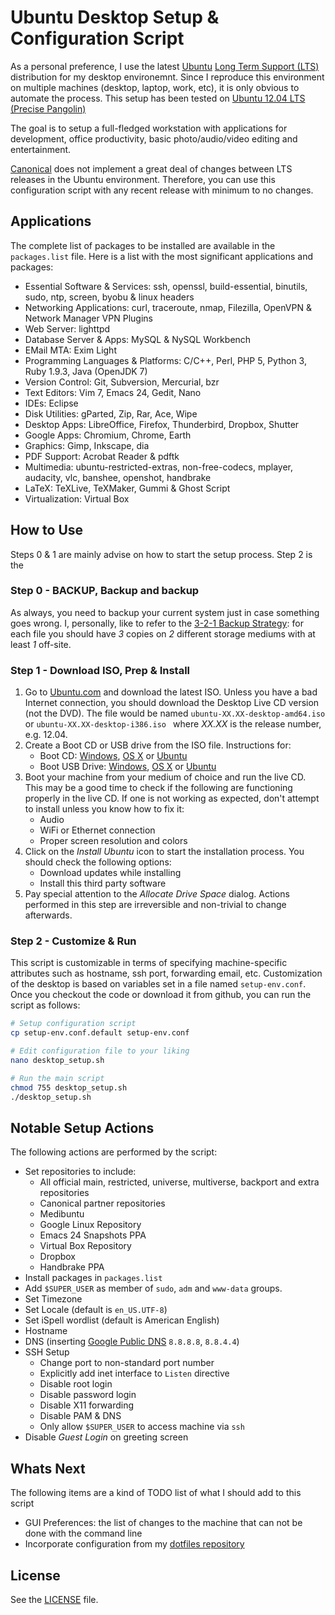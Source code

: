 Ubuntu Desktop Setup & Configuration Script
===========================================
As a personal preference, I use the latest [Ubuntu](http://www.ubuntu.com/) [Long Term Support (LTS)](https://wiki.ubuntu.com/LTS) distribution for my desktop environemnt. Since I reproduce this environment on multiple machines (desktop, laptop, work, etc), it is only obvious to automate the process. This setup has been tested on [Ubuntu 12.04 LTS (Precise Pangolin)](http://releases.ubuntu.com/precise/)

The goal is to setup a full-fledged workstation with applications for development, office productivity, basic photo/audio/video editing and entertainment.

[Canonical](http://www.canonical.com/) does not implement a great deal of changes between LTS releases in the Ubuntu environment. Therefore, you can use this configuration script with any recent release with minimum to no changes.


Applications
------------
The complete list of packages to be installed are available in the `packages.list` file. Here is a list with the most significant applications and packages:
+ Essential Software & Services: ssh, openssl, build-essential, binutils, sudo, ntp, screen, byobu & linux headers
+ Networking Applications: curl, traceroute, nmap, Filezilla, OpenVPN & Network Manager VPN Plugins
+ Web Server: lighttpd
+ Database Server & Apps: MySQL & NySQL Workbench
+ EMail MTA: Exim Light
+ Programming Languages & Platforms: C/C++, Perl, PHP 5, Python 3, Ruby 1.9.3, Java (OpenJDK 7)
+ Version Control: Git, Subversion, Mercurial, bzr
+ Text Editors: Vim 7, Emacs 24, Gedit, Nano
+ IDEs: Eclipse
+ Disk Utilities: gParted, Zip, Rar, Ace, Wipe
+ Desktop Apps: LibreOffice, Firefox, Thunderbird, Dropbox, Shutter
+ Google Apps: Chromium, Chrome, Earth
+ Graphics: Gimp, Inkscape, dia
+ PDF Support: Acrobat Reader & pdftk
+ Multimedia: ubuntu-restricted-extras, non-free-codecs, mplayer, audacity, vlc, banshee, openshot, handbrake
+ LaTeX: TeXLive, TeXMaker, Gummi & Ghost Script
+ Virtualization: Virtual Box


How to Use
----------
Steps 0 & 1 are mainly advise on how to start the setup process. Step 2 is the 
### Step 0 - BACKUP, Backup and backup
As always, you need to backup your current system just in case something goes wrong. I, personally, like to refer to the [3-2-1 Backup Strategy](http://www.michaelcarnell.com/3-2-1-backup/): for each file you should have *3* copies on *2* different storage mediums with at least *1* off-site. 

### Step 1 - Download ISO, Prep & Install
1. Go to [Ubuntu.com](http://www.ubuntu.com/) and download the latest ISO. Unless you have a bad Internet connection, you should download the Desktop Live CD version (not the DVD). The file would be named `ubuntu-XX.XX-desktop-amd64.iso` or `ubuntu-XX.XX-desktop-i386.iso ` where _XX.XX_ is the release number, e.g. 12.04.
1. Create a Boot CD or USB drive from the ISO file. Instructions for:
	+ Boot CD: [Windows](http://www.ubuntu.com/download/help/burn-a-cd-on-windows), [OS X](http://www.ubuntu.com/download/help/burn-a-cd-on-mac-osx) or [Ubuntu](http://www.ubuntu.com/download/help/burn-a-cd-on-ubuntu)
	+ Boot USB Drive: [Windows](http://www.ubuntu.com/download/help/create-a-usb-stick-on-windows), [OS X](http://www.ubuntu.com/download/help/create-a-usb-stick-on-mac-osx) or [Ubuntu](http://www.ubuntu.com/download/help/create-a-usb-stick-on-ubuntu)
1. Boot your machine from your medium of choice and run the live CD. This may be a good time to check if the following are functioning properly in the live CD. If one is not working as expected, don't attempt to install unless you know how to fix it:
	+ Audio
	+ WiFi or Ethernet connection
	+ Proper screen resolution and colors
1. Click on the *Install Ubuntu* icon to start the installation process. You should check the following options:
	+ Download updates while installing
	+ Install this third party software
1. Pay special attention to the *Allocate Drive Space* dialog. Actions performed in this step are irreversible and non-trivial to change afterwards.

### Step 2 - Customize & Run
This script is customizable in terms of specifying machine-specific attributes such as hostname, ssh port, forwarding email, etc. Customization of the desktop is based on variables set in a file named `setup-env.conf`. Once you checkout the code or download it from github, you can run the script as follows:
```bash
# Setup configuration script
cp setup-env.conf.default setup-env.conf

# Edit configuration file to your liking
nano desktop_setup.sh

# Run the main script
chmod 755 desktop_setup.sh
./desktop_setup.sh
```


Notable Setup Actions
---------------------
The following actions are performed by the script:
+ Set repositories to include:
	* All official main, restricted, universe, multiverse, backport and extra repositories
	* Canonical partner repositories
	* Medibuntu
	* Google Linux Repository
	* Emacs 24 Snapshots PPA
	* Virtual Box Repository
	* Dropbox
	* Handbrake PPA
+ Install packages in `packages.list`
+ Add `$SUPER_USER` as member of `sudo`, `adm` and `www-data` groups.
+ Set Timezone
+ Set Locale (default is `en_US.UTF-8`)
+ Set iSpell wordlist (default is American English)
+ Hostname
+ DNS (inserting [Google Public DNS](https://developers.google.com/speed/public-dns/) `8.8.8.8`, `8.8.4.4`)
+ SSH Setup
	* Change port to non-standard port number
	* Explicitly add inet interface to `Listen` directive
	* Disable root login
	* Disable password login
	* Disable X11 forwarding
	* Disable PAM & DNS
	* Only allow `$SUPER_USER` to access machine via `ssh`
+ Disable *Guest Login* on greeting screen


Whats Next
----------
The following items are a kind of TODO list of what I should add to this script
+ GUI Preferences: the list of changes to the machine that can not be done with the command line
+ Incorporate configuration from my [dotfiles repository](https://github.com/alghanmi/dotfiles.conf)


License
-------
See the [LICENSE](https://raw.github.com/alghanmi/vps_setup/master/LICENSE) file.
